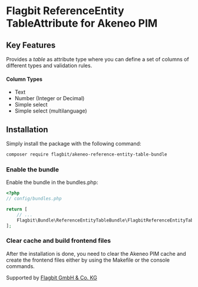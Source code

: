 # Flagbit ReferenceEntity TableAttribute for Akeneo PIM

## Key Features

Provides a _table_ as attribute type where you can define a set of columns of different types and validation rules.

#### Column Types

* Text
* Number (Integer or Decimal)
* Simple select
* Simple select (multilanguage)

## Installation

Simply install the package with the following command: 

``` bash
composer require flagbit/akeneo-reference-entity-table-bundle
```

### Enable the bundle

Enable the bundle in the bundles.php:

``` php
<?php
// config/bundles.php

return [
    // ...
    Flagbit\Bundle\ReferenceEntityTableBundle\FlagbitReferenceEntityTableBundle::class => ['all' => true],
];
```

### Clear cache and build frontend files

After the installation is done, you need to clear the Akeneo PIM cache and create the frontend
files either by using the Makefile or the console commands.

Supported by [Flagbit GmbH & Co. KG](https://www.flagbit.de)
